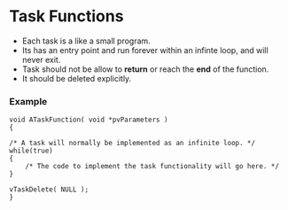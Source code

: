 # Task Functions

- Each task is a like a small program.
- Its has an entry point and run forever within an infinte loop, and will never exit.
- Task should not be allow to **return** or reach the **end** of the function.
- It should be deleted explicitly.

### Example 

```
void ATaskFunction( void *pvParameters )
{

/* A task will normally be implemented as an infinite loop. */
while(true)
{
    /* The code to implement the task functionality will go here. */
}

vTaskDelete( NULL );
}
```

